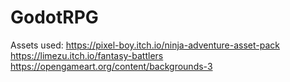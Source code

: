 # GodotRPG

Assets used: https://pixel-boy.itch.io/ninja-adventure-asset-pack <br> https://limezu.itch.io/fantasy-battlers <br> https://opengameart.org/content/backgrounds-3
